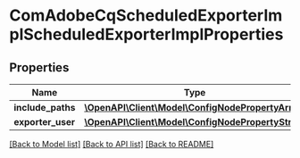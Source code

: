 # ComAdobeCqScheduledExporterImplScheduledExporterImplProperties

## Properties
Name | Type | Description | Notes
------------ | ------------- | ------------- | -------------
**include_paths** | [**\OpenAPI\Client\Model\ConfigNodePropertyArray**](ConfigNodePropertyArray.md) |  | [optional] 
**exporter_user** | [**\OpenAPI\Client\Model\ConfigNodePropertyString**](ConfigNodePropertyString.md) |  | [optional] 

[[Back to Model list]](../README.md#documentation-for-models) [[Back to API list]](../README.md#documentation-for-api-endpoints) [[Back to README]](../README.md)


